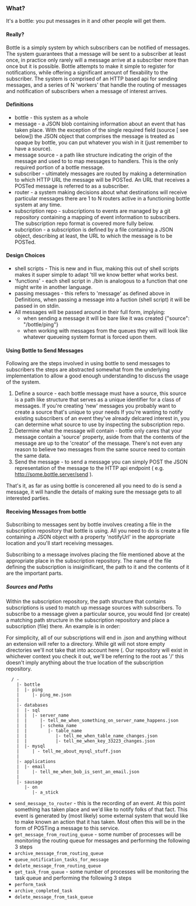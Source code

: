 ### What?
It's a bottle: you put messages in it and other people will get them.
 
#### Really?
Bottle is a simply system by which subscribers can be notified of messages. The
system guarantees that a message will be sent to a subscriber at least once, in
practice only rarely will a message arrive at a subscriber more than once but
it is possible.
Bottle attempts to make it simple to register for notifications, while offering
a significant amount of flexability to the subscriber.
The system is comprised of an HTTP based api for sending messages, and a series
of N 'workers' that handle the routing of messages and notification of subscribers
when a message of interest arrives.


#### Definitions
* bottle - this system as a whole
* message - a JSON blob containing information about an event that has taken
  place. With the exception of the single required field (source [ see below])
  the JSON object that comprises the message is treated as opaque by bottle,
  you can put whatever you wish in it (just remember to have a source).
* message source - a path like structure indicating the origin of the message
  and used to to map messages to handlers. This is the only required portion of
  a bottle message.
* subscriber - ultimately messages are routed by making a determination to which
  HTTP URL the message will be POSTed.  An URL that receives a POSTed message is
  referred to as a subscriber.
* router - a system making decisions about what destinations will receive
  particular messages there are 1 to N routers active in a functioning bottle
  system at any time.  
* subscription repo - subscriptions to events are managed by a git repository containing
  a mapping of event information to subscribers. The subscription repo format
  is covered more fully below.
* subcription - a subscription is defined by a file containing a JSON object, describing
  at least, the URL to which the message is to be POSTed.


#### Design Choices

* shell scripts - This is new and in flux, making this out of shell scripts makes it
  super simple to adapt 'till we know better what works best.
* 'functions' - each shell script in ./bin is analogous to a function that one
  might write in another language.
* passing messages - this refers to 'message' as defined above in Definitions,
  when passing a message into a fuction (shell script) it will be passed in on
  stdin.
* All messages will be passed around in their full form, implying:
  * when sending a message it will be bare like it was created
      {"source": "/bottle/ping"}
  * when working with messages from the queues they will will look like whatever
    queueing system format is forced upon them.


#### Using Bottle to Send Messages

Following are the steps involved in using bottle to send messages to subscribers
the steps are abstracted somewhat from the underlying implementation to allow
a good enough understanding to discuss the usage of the system.

  1. Define a source - each bottle message must have a source, this source is
  a path like structure that serves as a unique identifier for a class of
  messages. If you're creating 'new' messages you probably want to create a
  source that's unique to your needs  If you're wanting to notify existing 
  subscribers of an event they've already delcared interest in, you can determine
  what source to use by inspecting the subscription repo.
  2. Determine what the message will contain - bottle only cares that your 
  message contain a 'source' property, aside from that the contents of the
  message are up to the 'creator' of the message. There's not even any reason
  to believe two messages from the same source need to contain the same data.
  3. Send the message - to send a message you can simply POST the JSON 
  representation of the message to the HTTP api endpoint ( e.g. 
  http://some.bottle.server/send ).

That's it, as far as using bottle is concerened all you need to do is send 
a message, it will handle the details of making sure the message gets to all
interested parties. 


#### Receiving Messages from bottle

Subscribing to messages sent by bottle involves creating a file in the 
subscription repository that bottle is using. All you need to do is create
a file containing a JSON object with a property 'notifyUrl' in the appropriate
location and you'll start receiving messages.

Subscribing to a message involves placing the file mentioned above at the
appropriate place in the subscription repository. The name of the file defining
the subscription is insiginificant, the path to it and the contents of it are
the important parts.

##### Sources and Paths
Within the subscription repository, the path structure that contains subscriptions
is used to match up message sources with subscribers. To subscribe to a message
given a particular source, you would find (or create) a matching path structure
in the subscription repository and place a subscription (file) there. An
example is in order:

For simplicity, all of our subscriptions will end in .json and anything without
an extension will refer to a directory. While git will not store empty directories
we'll not take that into account here (.  Our repository will exist in whichever
context you check it out, we'll be referring to the root as '/' this doesn't
imply anything about the true location of the subscription repository.

      / -
        |- bottle
        |  |- ping
        |     |- ping_me.json
        |
        |- databases
        |  |- sql
        |  |  |- server_name
        |  |     |- tell_me_when_something_on_server_name_happens.json
        |  |     |- schema_name
        |  |        |- table_name
        |  |           |- tell_me_when_table_name_changes.json       
        |  |           |- tell_me_when_key_33223_changes.json
        |  |- mysql
        |     | - tell_me_about_mysql_stuff.json
        |
        |- applications
        |  |- email
        |     |- tell_me_when_bob_is_sent_an_email.json
        |
        |- sausage
           |- on
              |- a_stick
        



* `send_message_to_router` - this is the recording of an event.  At this point something has taken place and we'd like to notify folks of that fact.  This event is generated by (most likely) some external system that would like to make known an action that it has taken. Most often this will be in the form of POSTing a message to this service.
* `get_message_from_routing_queue` - some number of processes will be monitoring the routing queue for messages and performing the following 3 steps
* `archive_message_from_routing_queue`
* `queue_notification_tasks_for_message`
* `delete_message_from_routing_queue`
* `get_task_from_queue` - some number of processes will be monitoring the task queue and performing the following 3 steps
* `perform_task`
* `archive_completed_task`
* `delete_message_from_task_queue`
